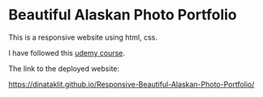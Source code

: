 # Beautiful Alaskan Photo Portfolio

This is a responsive website using html, css. 

I have followed this [udemy course](https://www.udemy.com/course/the-complete-responsive-web-design-course/).

The link to the deployed website:

https://dinataklit.github.io/Responsive-Beautiful-Alaskan-Photo-Portfolio/

